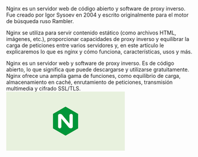 Nginx es un servidor web de código abierto y software de proxy inverso. Fue creado por Igor Sysoev en 2004 y escrito originalmente para el motor de búsqueda ruso Rambler.

Nginx se utiliza para servir contenido estático (como archivos HTML, imágenes, etc.), proporcionar capacidades de proxy inverso y equilibrar la carga de peticiones entre varios servidores y, en este artículo le explicaremos lo que es nginx y cómo funciona, características, usos y más.

Nginx es un servidor web y software de proxy inverso. Es de código abierto, lo que significa que puede descargarse y utilizarse gratuitamente. 
Nginx ofrece una amplia gama de funciones, como equilibrio de carga, almacenamiento en caché, enrutamiento de peticiones, transmisión multimedia y cifrado SSL/TLS.
![fotonginx](descarga.png)
